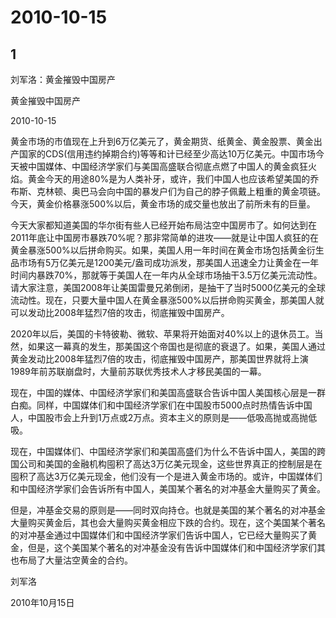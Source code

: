 # 2010-10-15

## 1

刘军洛：黄金摧毁中国房产

黄金摧毁中国房产

2010-10-15

黄金市场的市值现在上升到6万亿美元了，黄金期货、纸黄金、黄金股票、黄金出产国家的CDS(信用违约掉期合约)等等和计已经至少高达10万亿美元。中国市场今天被中国媒体、中国经济学家们与美国高盛联合彻底点燃了中国人的黄金疯狂火焰。黄金今天的用途80%是为人类补牙，或许，我们中国人也应该希望美国的乔布斯、克林顿、奥巴马会向中国的暴发户们为自己的脖子佩戴上粗重的黄金项链。今天，黄金价格暴涨500%以后，黄金市场的成交量也放出了前所未有的巨量。

今天大家都知道美国的华尔街有些人已经开始布局沽空中国房市了。如何达到在2011年底让中国房市暴跌70%呢？那非常简单的进攻——就是让中国人疯狂的在黄金暴涨500%以后拼命购买。如果，美国人用一年时间在黄金市场包括黄金衍生品市场有5万亿美元是1200美元/盎司成功派发，那美国人迅速全力让黄金在一年时间内暴跌70%，那就等于美国人在一年内从全球市场抽干3.5万亿美元流动性。请大家注意，美国2008年让美国雷曼兄弟倒闭，是抽干了当时5000亿美元的全球流动性。现在，只要大量中国人在黄金暴涨500%以后拼命购买黄金，那美国人就可以发动比2008年猛烈7倍的攻击，彻底摧毁中国房产。

2020年以后，美国的卡特彼勒、微软、苹果将开始面对40%以上的退休员工。当然，如果这一幕真的发生，那美国这个帝国也是彻底的衰退了。如果，美国人通过黄金发动比2008年猛烈7倍的攻击，彻底摧毁中国房产，那美国世界就将上演1989年前苏联崩盘时，大量前苏联优秀技术人才移民美国的一幕。

现在，中国的媒体、中国经济学家们和美国高盛联合告诉中国人美国核心层是一群白痴。同样，中国媒体们和中国经济学家们在中国股市5000点时热情告诉中国人，中国股市会上升到1万点或2万点。资本主义的原则是——低吸高抛或高抛低吸。

现在，中国媒体们、中国经济学家们和美国高盛们为什么不告诉中国人，美国的跨国公司和美国的金融机构囤积了高达3万亿美元现金，这些世界真正的控制层是在囤积了高达3万亿美元现金，他们没有一个是进入黄金市场的。或许，中国媒体们和中国经济学家们会告诉所有中国人，美国某个著名的对冲基金大量购买了黄金。

但是，冲基金交易的原则是——同时双向持仓。也就是美国的某个著名的对冲基金大量购买黄金后，其也会大量购买黄金相应下跌的合约。现在，这个美国某个著名的对冲基金通过中国媒体们和中国经济学家们告诉中国人，它已经大量购买了黄金，但是，这个美国某个著名的对冲基金没有告诉中国媒体们和中国经济学家们其也布局了大量沽空黄金的合约。

刘军洛

2010年10月15日

